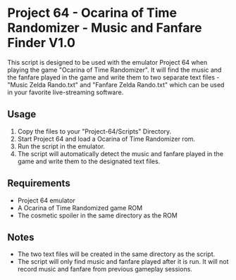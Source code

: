 # Project 64 - Ocarina of Time Randomizer - Music and Fanfare Finder V1.0

This script is designed to be used with the emulator Project 64 when playing the game "Ocarina of Time Randomizer". It will find the music and the fanfare played in the game and write them to two separate text files - "Music Zelda Rando.txt" and "Fanfare Zelda Rando.txt" which can be used in your favorite live-streaming software.

## Usage

1. Copy the files to your "Project-64/Scripts" Directory.
2. Start Project 64 and load a Ocarina of Time Randomizer rom.
3. Run the script in the emulator.
4. The script will automatically detect the music and fanfare played in the game and write them to the designated text files.

## Requirements

- Project 64 emulator
- A Ocarina of Time Randomized game ROM
- The cosmetic spoiler in the same directory as the ROM

## Notes

- The two text files will be created in the same directory as the script.
- The script will only find music and fanfare played after it is run. It will not record music and fanfare from previous gameplay sessions.
